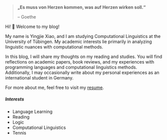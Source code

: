 > **„Es muss von Herzen kommen, was auf Herzen wirken soll.“** 
>
> – Goethe

Hi! 👋 Welcome to my blog!

My name is Yingjie Xiao, and I am studying Computational Linguistics at the University of Tübingen. My academic interests lie primarily in analyzing linguistic nuances with computational methods.

In this blog, I will share my thoughts on my reading and studies. You will find reflections on academic papers, book reviews, and my experiences with programming languages and computational linguistics methods. Additionally, I may occasionally write about my personal experiences as an international student in Germany.

For more about me, feel free to visit my [resume](https://jankinshaw.github.io/resume/).

##### Interests

* Language Learning
* Reading
* Logic
* Computational Linguistics
* Tennis
